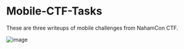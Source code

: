 # Mobile-CTF-Tasks

These are three writeups of mobile challenges from NahamCon CTF.

![image](https://github.com/user-attachments/assets/bfd0287e-940d-450f-94d7-fb4aba9cfab8)

